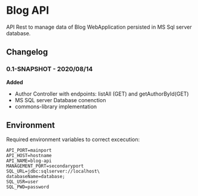 # Blog API

API Rest to manage data of Blog WebApplication persisted in MS Sql server database.

## Changelog

### 0.1-SNAPSHOT - 2020/08/14

**Added**
- Author Controller with endpoints: listAll (GET) and getAuthorById(GET)
- MS SQL server Database conenction
- commons-library implementation

## Environment

Required environment variables to correct excecution:

```
API_PORT=mainport
API_HOST=hostname
API_NAME=blog-api
MANAGEMENT_PORT=secondaryport
SQL_URL=jdbc:sqlserver://localhost\
databaseName=database;
SQL_USR=user
SQL_PWD=password
```